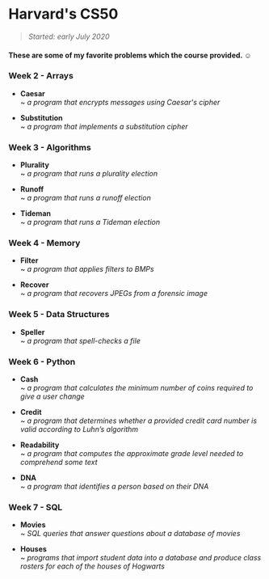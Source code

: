 # Harvard's CS50
> *Started: early July 2020*
#### These are some of my favorite problems which the course provided. :relaxed:


### Week 2 - Arrays
* **Caesar**<br>
	 ~ *a program that encrypts messages using Caesar's cipher*

* **Substitution**<br>
	 ~ *a program that implements a substitution cipher*

### Week 3 - Algorithms
* **Plurality**<br>
	 ~ *a program that runs a plurality election*

* **Runoff**<br>
	 ~ *a program that runs a runoff election*

* **Tideman**<br>
	 ~ *a program that runs a Tideman election*

### Week 4 - Memory
* **Filter**<br>
	 ~ *a program that applies filters to BMPs*

* **Recover**<br>
	 ~ *a program that recovers JPEGs from a forensic image*

### Week 5 - Data Structures
* **Speller**<br>
	 ~ *a program that spell-checks a file*

### Week 6 - Python
* **Cash**<br>
	 ~ *a program that calculates the minimum number of coins required to give a user change*

* **Credit**<br>
	 ~ *a program that determines whether a provided credit card number is valid according to Luhn’s algorithm*

* **Readability**<br>
	 ~ *a program that computes the approximate grade level needed to comprehend some text*

* **DNA**<br>
	 ~ *a program that identifies a person based on their DNA*

### Week 7 - SQL
* **Movies**<br>
	 ~ *SQL queries that answer questions about a database of movies*
	 
* **Houses**<br>
	 ~ *programs that import student data into a database and produce class rosters for each of the houses of Hogwarts*
